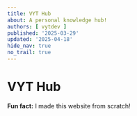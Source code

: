 ```yaml
---
title: VYT Hub
about: A personal knowledge hub!
authors: [ vytdev ]
published: '2025-03-29'
updated: '2025-04-18'
hide_nav: true
no_trail: true
---
```


# VYT Hub

**Fun fact:** I made this website from scratch!
